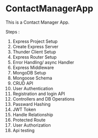 # ContactManagerApp
This is a Contact Manager App.

Steps : 

01. Express Project Setup
02. Create Express Server
03. Thunder Client Setup
04. Express Router Setup
05. Error Handling/ async Handler
06. Express Middleware
07. MongoDB Setup
08. Mongoose Schema
09. CRUD API
10. User Authentication
11. Registration and login API
12. Controllers and DB Operations
13. Passward Hashing
14. JWT Token
15. Handle Relationship
16. Protected Route 
17. User Authorization
18. Api testing

